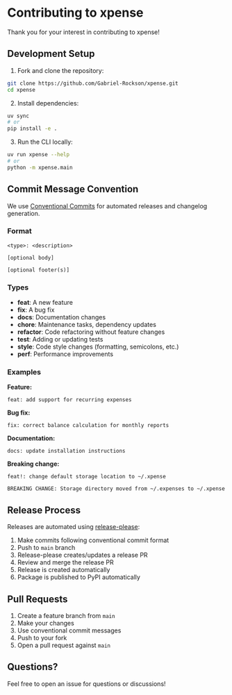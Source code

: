 # Contributing to xpense

Thank you for your interest in contributing to xpense!

## Development Setup

1. Fork and clone the repository:
```bash
git clone https://github.com/Gabriel-Rockson/xpense.git
cd xpense
```

2. Install dependencies:
```bash
uv sync
# or
pip install -e .
```

3. Run the CLI locally:
```bash
uv run xpense --help
# or
python -m xpense.main
```

## Commit Message Convention

We use [Conventional Commits](https://www.conventionalcommits.org/) for automated releases and changelog generation.

### Format

```
<type>: <description>

[optional body]

[optional footer(s)]
```

### Types

- **feat**: A new feature
- **fix**: A bug fix
- **docs**: Documentation changes
- **chore**: Maintenance tasks, dependency updates
- **refactor**: Code refactoring without feature changes
- **test**: Adding or updating tests
- **style**: Code style changes (formatting, semicolons, etc.)
- **perf**: Performance improvements

### Examples

**Feature:**
```
feat: add support for recurring expenses
```

**Bug fix:**
```
fix: correct balance calculation for monthly reports
```

**Documentation:**
```
docs: update installation instructions
```

**Breaking change:**
```
feat!: change default storage location to ~/.xpense

BREAKING CHANGE: Storage directory moved from ~/.expenses to ~/.xpense
```

## Release Process

Releases are automated using [release-please](https://github.com/googleapis/release-please):

1. Make commits following conventional commit format
2. Push to `main` branch
3. Release-please creates/updates a release PR
4. Review and merge the release PR
5. Release is created automatically
6. Package is published to PyPI automatically

## Pull Requests

1. Create a feature branch from `main`
2. Make your changes
3. Use conventional commit messages
4. Push to your fork
5. Open a pull request against `main`

## Questions?

Feel free to open an issue for questions or discussions!